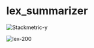 
# lex_summarizer

![Stackmetric-y](https://user-images.githubusercontent.com/81205746/156063363-9825eea8-770a-4372-a044-3cb3c05cb2ed.png)

![lex-200](https://user-images.githubusercontent.com/81205746/156063598-62680704-f347-4cf9-9353-87ff02d9d6bb.png)
